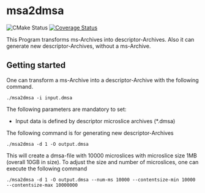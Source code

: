 msa2dmsa
===========================
![CMake Status](https://github.com/cbm-fles/flesnet/workflows/CMake/badge.svg)
[![Coverage Status](https://coveralls.io/repos/github/cbm-fles/flesnet/badge.svg?branch=master)](https://coveralls.io/github/cbm-fles/flesnet?branch=master)

This Program transforms ms-Archives into descriptor-Archives. Also it can generate new descriptor-Archives, without a ms-Archive.


Getting started
---------------

One can transform a ms-Archive into a descriptor-Archive with the following command.

    ./msa2dmsa -i input.dmsa

The following parameters are mandatory to set:

* Input data is defined by descriptor microslice archives (*.dmsa)

The following command is for generating new descriptor-Archives

    ./msa2dmsa -d 1 -O output.dmsa

This will create a dmsa-file with 10000 microslices with microslice size 1MB (overall 10GB in size). To adjust the size and number of microslices, one can execute the following command

    ./msa2dmsa -d 1 -O output.dmsa --num-ms 10000 --contentsize-min 10000 --contentsize-max 10000000
